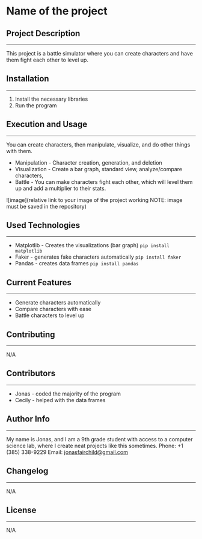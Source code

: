# Name of the project

## Project Description
---
This project is a battle simulator where you can create characters and have them fight each other to level up.  

## Installation
---
1. Install the necessary libraries
2. Run the program

## Execution and Usage
---
You can create characters, then manipulate, visualize, and do other things with them.

+ Manipulation - Character creation, generation, and deletion
+ Visualization - Create a bar graph, standard view, analyze/compare characters, 
+ Battle - You can make characters fight each other, which will level them up and add a multiplier to their stats.

![image](relative link to your image of the project working NOTE: image must be saved in the repository)  

## Used Technologies
---
+ Matplotlib - Creates the visualizations (bar graph)
`pip install matplotlib`
+ Faker - generates fake characters automatically
`pip install faker`
+ Pandas - creates data frames
`pip install pandas`  

## Current Features
---
+ Generate characters automatically
+ Compare characters with ease
+ Battle characters to level up  

## Contributing
---
N/A  

## Contributors
---
+ Jonas - coded the majority of the program
+ Cecily - helped with the data frames  

## Author Info
---
My name is Jonas, and I am a 9th grade student with access to a computer science lab, where I create neat projects like this sometimes.
Phone: +1 (385) 338-9229    Email: jonasfairchild@gmail.com  

## Changelog
---
N/A  

## License
---
N/A